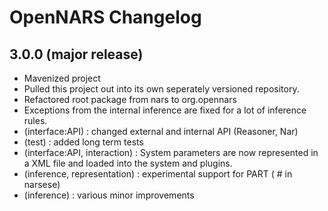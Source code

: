 # OpenNARS Changelog

## 3.0.0 (major release)

* Mavenized project
* Pulled this project out into its own seperately versioned repository.
* Refactored root package from nars to org.opennars
* Exceptions from the internal inference are fixed for a lot of inference rules.
* (interface:API) : changed external and internal API (Reasoner, Nar)
* (test) : added long term tests
* (interface:API, interaction) : System parameters are now represented in a XML file and loaded into the system and plugins.
* (inference, representation) : experimental support for PART (  # in narsese)
* (inference) : various minor improvements
